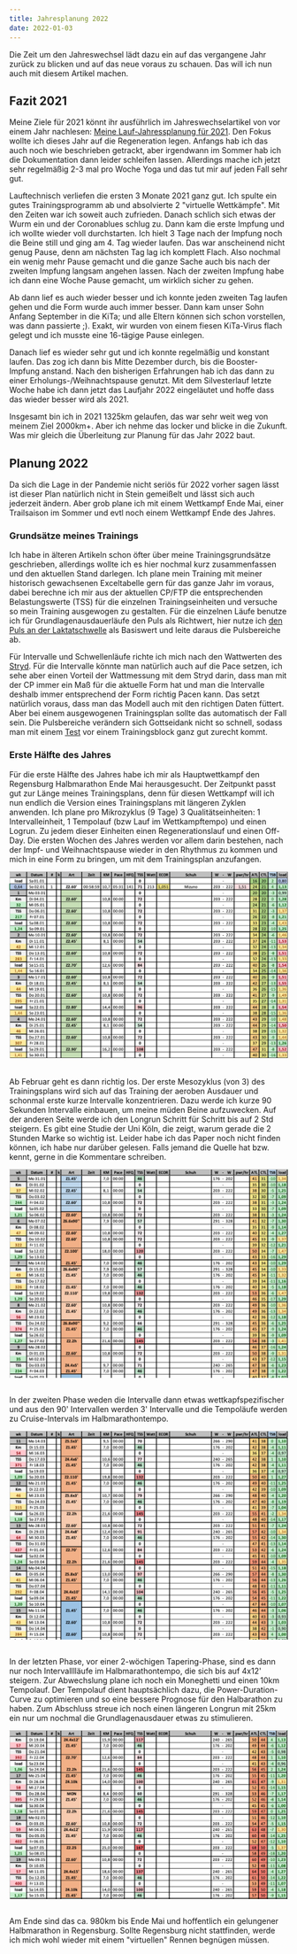 ```yaml
---
title: Jahresplanung 2022
date: 2022-01-03
---
```


Die Zeit um den Jahreswechsel lädt dazu ein auf das vergangene Jahr zurück zu blicken und auf das neue voraus zu schauen. Das will ich nun auch mit diesem Artikel machen.

## Fazit 2021

Meine Ziele für 2021 könnt ihr ausführlich im Jahreswechselartikel von vor einem Jahr nachlesen: [Meine Lauf-Jahressplanung für 2021](posts/2021-01-31-meine-lauf-jahressplanung-fuer-2021). Den Fokus wollte ich dieses Jahr auf die Regeneration legen. Anfangs hab ich das auch noch wie beschrieben getrackt, aber irgendwann im Sommer hab ich die Dokumentation dann leider schleifen lassen. Allerdings mache ich jetzt sehr regelmäßig 2-3 mal pro Woche Yoga und das tut mir auf jeden Fall sehr gut.

Lauftechnisch verliefen die ersten 3 Monate 2021 ganz gut. Ich spulte ein gutes Trainingsprogramm ab und absolvierte 2 "virtuelle Wettkämpfe". Mit den Zeiten war ich soweit auch zufrieden. Danach schlich sich etwas der Wurm ein und der Coronablues schlug zu. Dann kam die erste Impfung und ich wollte wieder voll durchstarten. Ich hielt 3 Tage nach der Impfung noch die Beine still und ging am 4. Tag wieder laufen. Das war anscheinend nicht genug Pause, denn am nächsten Tag lag ich komplett Flach. Also nochmal ein wenig mehr Pause gemacht und die ganze Sache auch bis nach der zweiten Impfung langsam angehen lassen. Nach der zweiten Impfung habe ich dann eine Woche Pause gemacht, um wirklich sicher zu gehen.

Ab dann lief es auch wieder besser und ich konnte jeden zweiten Tag laufen gehen und die Form wurde auch immer besser. Dann kam unser Sohn Anfang September in die KiTa; und alle Eltern können sich schon vorstellen, was dann passierte ;). Exakt, wir wurden von einem fiesen KiTa-Virus flach gelegt und ich musste eine 16-tägige Pause einlegen.

Danach lief es wieder sehr gut und ich konnte regelmäßig und konstant laufen. Das zog ich dann bis Mitte Dezember durch, bis die Booster-Impfung anstand. Nach den bisherigen Erfahrungen hab ich das dann zu einer Erholungs-/Weihnachtspause genutzt. Mit dem Silvesterlauf letzte Woche habe ich dann jetzt das Laufjahr 2022 eingeläutet und hoffe dass das wieder besser wird als 2021.

Insgesamt bin ich in 2021 1325km gelaufen, das war sehr weit weg von meinem Ziel 2000km+. Aber ich nehme das locker und blicke in die Zukunft. Was mir gleich die Überleitung zur Planung für das Jahr 2022 baut.

## Planung 2022

Da sich die Lage in der Pandemie nicht seriös für 2022 vorher sagen lässt ist dieser Plan natürlich nicht in Stein gemeißelt und lässt sich auch jederzeit ändern. Aber grob plane ich mit einem Wettkampf Ende Mai, einer Trailsaison im Sommer und evtl noch einem Wettkampf Ende des Jahres.

### Grundsätze meines Trainings

Ich habe in älteren Artikeln schon öfter über meine Trainingsgrundsätze geschrieben, allerdings wollte ich es hier nochmal kurz zusammenfassen und den aktuellen Stand darlegen. Ich plane mein Training mit meiner historisch gewachsenen Exceltabelle gern für das ganze Jahr im voraus, dabei berechne ich mir aus der aktuellen CP/FTP die entsprechenden Belastungswerte (TSS) für die einzelnen Trainingseinheiten und versuche so mein Training ausgewogen zu gestalten. Für die einzelnen Läufe benutze ich für Grundlagenausdauerläufe den Puls als Richtwert, hier nutze ich <a href='https://pubmed.ncbi.nlm.nih.gov/16095403/' class='external' target='_blank' rel='noopener'>den Puls an der Laktatschwelle</a> als Basiswert und leite daraus die Pulsbereiche ab.

Für Intervalle und Schwellenläufe richte ich mich nach den Wattwerten des <a href='http://stryd.com/' class='external' target='_blank' rel='noopener'>Stryd</a>. Für die Intervalle könnte man natürlich auch auf die Pace setzen, ich sehe aber einen Vorteil der Wattmessung mit dem Stryd darin, dass man mit der CP immer ein Maß für die aktuelle Form hat und man die Intervalle deshalb immer entsprechend der Form richtig Pacen kann. Das setzt natürlich voraus, dass man das Modell auch mit den richtigen Daten füttert. Aber bei einem ausgewogenen Trainingsplan sollte das automatisch der Fall sein. Die Pulsbereiche verändern sich Gottseidank nicht so schnell, sodass man mit einem <a href='https://pubmed.ncbi.nlm.nih.gov/16095403/' class='external' target='_blank' rel='noopener'>Test</a> vor einem Trainingsblock ganz gut zurecht kommt.

### Erste Hälfte des Jahres

Für die erste Hälfte des Jahres habe ich mir als Hauptwettkampf den Regensburg Halbmarathon Ende Mai herausgesucht. Der Zeitpunkt passt gut zur Länge meines Trainingsplans, denn für diesen Wettkampf will ich nun endlich die Version eines Trainingsplans mit längeren Zyklen anwenden. Ich plane pro Mikrozyklus (9 Tage) 3 Qualitätseinheiten: 1 Intervalleinheit, 1 Tempolauf (bzw Lauf im Wettkampftempo) und einen Logrun. Zu jedem dieser Einheiten einen Regenerationslauf und einen Off-Day. Die ersten Wochen des Jahres werden vor allem darin bestehen, nach der Impf- und Weihnachtspause wieder in den Rhythmus zu kommen und mich in eine Form zu bringen, um mit dem Trainingsplan anzufangen.

[<img src="/assets/images/Bildschirmfoto-2022-01-03-um-15.57.43.png" class="w-4/5 align=center"/>](/assets/images/Bildschirmfoto-2022-01-03-um-15.57.43.png)<br><br>

Ab Februar geht es dann richtig los. Der erste Mesozyklus (von 3) des Trainingsplans wird sich auf das Training der aeroben Ausdauer und schonmal erste kurze Intervalle konzentrieren. Dazu werde ich kurze 90 Sekunden Intervalle einbauen, um meine müden Beine aufzuwecken. Auf der anderen Seite werde ich den Longrun Schritt für Schritt bis auf 2 Std steigern. Es gibt eine Studie der Uni Köln, die zeigt, warum gerade die 2 Stunden Marke so wichtig ist. Leider habe ich das Paper noch nicht finden können, ich habe nur darüber gelesen. Falls jemand die Quelle hat bzw. kennt, gerne in die Kommentare schreiben.

[<img src="/assets/images/Bildschirmfoto-2022-01-03-um-16.00.28.png" class="w-4/5" align="center"/>](/assets/images/Bildschirmfoto-2022-01-03-um-16.00.28.png)<br><br>

In der zweiten Phase weden die Intervalle dann etwas wettkapfspezifischer und aus den 90' Intervallen werden 3' Intervalle und die Tempoläufe werden zu Cruise-Intervals im Halbmarathontempo.

[<img src="/assets/images/Bildschirmfoto-2022-01-03-um-16.19.41-1.png" class='w-4/5' align='center'/>](/assets/images/Bildschirmfoto-2022-01-03-um-16.19.41-1.png)<br><br>

In der letzten Phase, vor einer 2-wöchigen Tapering-Phase, sind es dann nur noch Intervalllläufe im Halbmarathontempo, die sich bis auf 4x12' steigern. Zur Abwechslung plane ich noch ein Moneghetti und einen 10km Tempolauf. Der Tempolauf dient hauptsächlich dazu, die Power-Duration-Curve zu optimieren und so eine bessere Prognose für den Halbarathon zu haben. Zum Abschluss streue ich noch einen längeren Longrun mit 25km ein nur um nochmal die Grundlagenausdauer etwas zu stimulieren.

[<img src="/assets/images/Bildschirmfoto-2022-01-03-um-16.20.09-1.png" class='w-4/5' align='center'/>](/assets/images/Bildschirmfoto-2022-01-03-um-16.20.09-1.png)<br><br>

Am Ende sind das ca. 980km bis Ende Mai und hoffentlich ein gelungener Halbmarathon in Regensburg. Sollte Regensburg nicht stattfinden, werde ich mich wohl wieder mit einem "virtuellen" Rennen begnügen müssen.<br><br>
